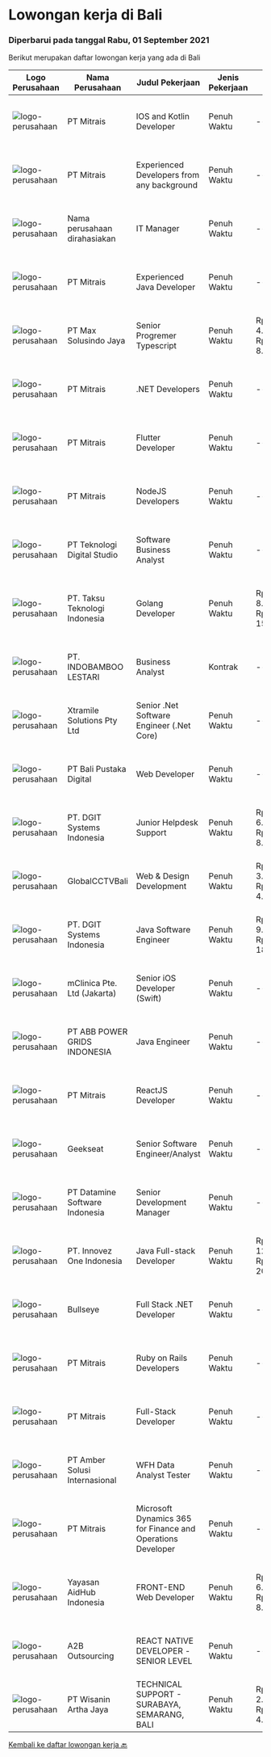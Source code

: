 
  # Lowongan kerja di Bali

  ### Diperbarui pada tanggal Rabu, 01 September 2021

  Berikut merupakan daftar lowongan kerja yang ada di Bali

  |Logo Perusahaan | Nama Perusahaan | Judul Pekerjaan | Jenis Pekerjaan | Gaji Pekerjaan | Lokasi | Deskripsi | Tanggal diunggah | Pranala |
  | -------------- | --------------- | --------------- | --------- | --------- | -------------- | ------- | ----------- | ----------- |
  |![logo-perusahaan](https://image-service-cdn.seek.com.au/969b0c47f133a1e0155056a5d964c63953dd6304/ee4dce1061f3f616224767ad58cb2fc751b8d2dc)|PT Mitrais|IOS and Kotlin Developer|Penuh Waktu|---|Bali|Build your Career with Mitrais !  We're looking for experienced iOS and Kotlin Developer to be part of our team. What will you be doing?  Liase with...|Selasa, 31 Agustus 2021|https://www.jobstreet.co.id/id/job/ios-and-kotlin-developer-3601171?token=0~e12eb68a-85fc-4345-bca8-9bd2c8541a1d&sectionRank=1&jobId=jobstreet-id-job-3601171|
|![logo-perusahaan](https://image-service-cdn.seek.com.au/969b0c47f133a1e0155056a5d964c63953dd6304/ee4dce1061f3f616224767ad58cb2fc751b8d2dc)|PT Mitrais|Experienced Developers from any background|Penuh Waktu|---|Bali|Build your Career with Mitrais !  We're looking for experienced Software Engineers from any background to be part of our team.  What will you...|Selasa, 31 Agustus 2021|https://www.jobstreet.co.id/id/job/experienced-developers-from-any-background-3601164?token=0~e12eb68a-85fc-4345-bca8-9bd2c8541a1d&sectionRank=2&jobId=jobstreet-id-job-3601164|
|![logo-perusahaan](https://us.123rf.com/450wm/pavelstasevich/pavelstasevich1811/pavelstasevich181101027/112815900-stock-vector-no-image-available-icon-flat-vector.jpg?ver=6)|Nama perusahaan dirahasiakan|IT Manager|Penuh Waktu|---|Bali|Pendidikan minimal S1 segala jurusan Memiliki pengetahuan mengenai PHP dan bahasa pemrograman lainnya atau menguasai jaringan Gaji negotiable...|Rabu, 01 September 2021|https://www.jobstreet.co.id/id/job/it-manager-3615473?token=0~e12eb68a-85fc-4345-bca8-9bd2c8541a1d&sectionRank=3&jobId=jobstreet-id-job-3615473|
|![logo-perusahaan](https://image-service-cdn.seek.com.au/969b0c47f133a1e0155056a5d964c63953dd6304/ee4dce1061f3f616224767ad58cb2fc751b8d2dc)|PT Mitrais|Experienced Java Developer|Penuh Waktu|---|Bali|Build your Career with Mitrais!  We have clients who are urgently looking for Experienced Java developers for an immediate start. What will you be...|Selasa, 31 Agustus 2021|https://www.jobstreet.co.id/id/job/experienced-java-developer-3601163?token=0~e12eb68a-85fc-4345-bca8-9bd2c8541a1d&sectionRank=4&jobId=jobstreet-id-job-3601163|
|![logo-perusahaan](https://image-service-cdn.seek.com.au/d528f747d71b6f25f37f0562919e21c80001cd02/ee4dce1061f3f616224767ad58cb2fc751b8d2dc)|PT Max Solusindo Jaya|Senior Progremer Typescript|Penuh Waktu|Rp. 4.500.000-Rp. 8.500.000|Bali|We are looking for a Node.js Developer to build and maintain functional web pages and applications To be successful in this role, you should have...|Selasa, 31 Agustus 2021|https://www.jobstreet.co.id/id/job/senior-progremer-typescript-3614370?token=0~e12eb68a-85fc-4345-bca8-9bd2c8541a1d&sectionRank=5&jobId=jobstreet-id-job-3614370|
|![logo-perusahaan](https://image-service-cdn.seek.com.au/969b0c47f133a1e0155056a5d964c63953dd6304/ee4dce1061f3f616224767ad58cb2fc751b8d2dc)|PT Mitrais|.NET Developers|Penuh Waktu|---|Denpasar|Build your Career with Mitrais !  We're looking for experienced .NET Software Engineers to be part of our team.  What will you be doing ?  Coding high...|Selasa, 31 Agustus 2021|https://www.jobstreet.co.id/id/job/net-developers-3601200?token=0~e12eb68a-85fc-4345-bca8-9bd2c8541a1d&sectionRank=6&jobId=jobstreet-id-job-3601200|
|![logo-perusahaan](https://image-service-cdn.seek.com.au/969b0c47f133a1e0155056a5d964c63953dd6304/ee4dce1061f3f616224767ad58cb2fc751b8d2dc)|PT Mitrais|Flutter Developer|Penuh Waktu|---|Bali|Build your Career with Mitrais !  We're looking for experienced Flutter Developer to be part of our team. What will you be doing?  Liase with...|Selasa, 31 Agustus 2021|https://www.jobstreet.co.id/id/job/flutter-developer-3601166?token=0~e12eb68a-85fc-4345-bca8-9bd2c8541a1d&sectionRank=7&jobId=jobstreet-id-job-3601166|
|![logo-perusahaan](https://image-service-cdn.seek.com.au/969b0c47f133a1e0155056a5d964c63953dd6304/ee4dce1061f3f616224767ad58cb2fc751b8d2dc)|PT Mitrais|NodeJS Developers|Penuh Waktu|---|Bali|Build your Career with Mitrais! We're urgently looking for experienced NodeJS Developers to be part of our team for an immediate start.Our client is a...|Selasa, 31 Agustus 2021|https://www.jobstreet.co.id/id/job/nodejs-developers-3601182?token=0~e12eb68a-85fc-4345-bca8-9bd2c8541a1d&sectionRank=8&jobId=jobstreet-id-job-3601182|
|![logo-perusahaan](https://image-service-cdn.seek.com.au/2c8f060e5cc9c764aa1c8c5e93e0ea44df35bf63/ee4dce1061f3f616224767ad58cb2fc751b8d2dc)|PT Teknologi Digital Studio|Software Business Analyst|Penuh Waktu|---|Denpasar|Perform requirements gathering with various stakeholders and translate the requirements into technical specifications. Analyze and decompose complex...|Selasa, 31 Agustus 2021|https://www.jobstreet.co.id/id/job/software-business-analyst-3614326?token=0~e12eb68a-85fc-4345-bca8-9bd2c8541a1d&sectionRank=9&jobId=jobstreet-id-job-3614326|
|![logo-perusahaan](https://image-service-cdn.seek.com.au/643be914a81bc31a15f2bf29ce551d321eeee1e8/ee4dce1061f3f616224767ad58cb2fc751b8d2dc)|PT. Taksu Teknologi Indonesia|Golang Developer|Penuh Waktu|Rp. 8.000.000-Rp. 15.000.000|Tangerang|Let’s Build Your Future with Us! Taksu Teknologi is a software development company with presence in Singapore and Indonesia (Bali and Tangerang). We...|Senin, 30 Agustus 2021|https://www.jobstreet.co.id/id/job/golang-developer-3605555?token=0~e12eb68a-85fc-4345-bca8-9bd2c8541a1d&sectionRank=10&jobId=jobstreet-id-job-3605555|
|![logo-perusahaan](https://image-service-cdn.seek.com.au/16ca15057c32408cd452cc83f4be6702ee1b3205/ee4dce1061f3f616224767ad58cb2fc751b8d2dc)|PT. INDOBAMBOO LESTARI|Business Analyst|Kontrak|---|Gianyar|Developed business model(s) that are viable for people public partnership investments Evaluating business processes, anticipating requirements,...|Senin, 30 Agustus 2021|https://www.jobstreet.co.id/id/job/business-analyst-3613944?token=0~e12eb68a-85fc-4345-bca8-9bd2c8541a1d&sectionRank=11&jobId=jobstreet-id-job-3613944|
|![logo-perusahaan](https://image-service-cdn.seek.com.au/9e8f9c012bae20f629768a3fdadde21d3f42c641/ee4dce1061f3f616224767ad58cb2fc751b8d2dc)|Xtramile Solutions Pty Ltd|Senior .Net Software Engineer (.Net Core)|Penuh Waktu|---|Bali|Innovative job opportunity offering a high salary package, attractive bonus remuneration and full remote working arrangement.This role will help...|Senin, 30 Agustus 2021|https://www.jobstreet.co.id/id/job/senior-net-software-engineer-net-core-3613136?token=0~e12eb68a-85fc-4345-bca8-9bd2c8541a1d&sectionRank=12&jobId=jobstreet-id-job-3613136|
|![logo-perusahaan](https://us.123rf.com/450wm/pavelstasevich/pavelstasevich1811/pavelstasevich181101027/112815900-stock-vector-no-image-available-icon-flat-vector.jpg?ver=6)|PT Bali Pustaka Digital|Web Developer|Penuh Waktu|---|Denpasar|Kualifikasi : Menguasai PHP, MySQL, Javascript dan JQuery Menguasai Laravel / Codelgniter Mengerti Penggunaan Bootstrap Mampu Bekerja dalam Team /...|Selasa, 31 Agustus 2021|https://www.jobstreet.co.id/id/job/web-developer-3614800?token=0~e12eb68a-85fc-4345-bca8-9bd2c8541a1d&sectionRank=13&jobId=jobstreet-id-job-3614800|
|![logo-perusahaan](https://image-service-cdn.seek.com.au/e1681d73e68b1b74b5b5136363b820dd70a250df/ee4dce1061f3f616224767ad58cb2fc751b8d2dc)|PT. DGIT Systems Indonesia|Junior Helpdesk Support|Penuh Waktu|Rp. 6.000.000-Rp. 8.000.000|Bali|We are looking for Junior Helpdesk Support. you will be responsible when our customers require technical expertise/solution aiming for the greatest...|Senin, 30 Agustus 2021|https://www.jobstreet.co.id/id/job/junior-helpdesk-support-3613063?token=0~e12eb68a-85fc-4345-bca8-9bd2c8541a1d&sectionRank=14&jobId=jobstreet-id-job-3613063|
|![logo-perusahaan](https://image-service-cdn.seek.com.au/ad6b76ed4061fd1c6057b554ff158c654b44fdc3/ee4dce1061f3f616224767ad58cb2fc751b8d2dc)|GlobalCCTVBali|Web & Design Development|Penuh Waktu|Rp. 3.000.000-Rp. 4.200.000|Bali|Requirements1.       Pendidikan minimal S12.       Jurusan IT lebih diutamakan3.       Usia minimal 24 tahun4.       Memiliki pengalaman di bidang Web...|Minggu, 29 Agustus 2021|https://www.jobstreet.co.id/id/job/web-design-development-3604314?token=0~e12eb68a-85fc-4345-bca8-9bd2c8541a1d&sectionRank=15&jobId=jobstreet-id-job-3604314|
|![logo-perusahaan](https://image-service-cdn.seek.com.au/e1681d73e68b1b74b5b5136363b820dd70a250df/ee4dce1061f3f616224767ad58cb2fc751b8d2dc)|PT. DGIT Systems Indonesia|Java Software Engineer|Penuh Waktu|Rp. 9.000.000-Rp. 18.000.000|Badung|We are looking for a talented Java engineer to join an experienced team of engineers working on our flagship products Telflow, a next-generation...|Sabtu, 28 Agustus 2021|https://www.jobstreet.co.id/id/job/java-software-engineer-3599701?token=0~e12eb68a-85fc-4345-bca8-9bd2c8541a1d&sectionRank=16&jobId=jobstreet-id-job-3599701|
|![logo-perusahaan](https://image-service-cdn.seek.com.au/7665bb5bd589f085f653b36d2f3cbccaf93e5953/ee4dce1061f3f616224767ad58cb2fc751b8d2dc)|mClinica Pte. Ltd (Jakarta)|Senior iOS Developer (Swift)|Penuh Waktu|---|Bali|mClinica is hiring for a Senior iOS Developer to serve our clients in Southeast Asia and support our growth regionally and globally. We are looking...|Sabtu, 28 Agustus 2021|https://www.jobstreet.co.id/id/job/senior-ios-developer-swift-3612850?token=0~e12eb68a-85fc-4345-bca8-9bd2c8541a1d&sectionRank=17&jobId=jobstreet-id-job-3612850|
|![logo-perusahaan](https://image-service-cdn.seek.com.au/b3fe854be3973c665f63bfc95f2af6cbfe248716/ee4dce1061f3f616224767ad58cb2fc751b8d2dc)|PT ABB POWER GRIDS INDONESIA|Java Engineer|Penuh Waktu|---|Badung|Hitachi ABB Power Grids is a pioneering technology leader that is helping to increase access to affordable, reliable, sustainable and modern energy...|Jumat, 27 Agustus 2021|https://www.jobstreet.co.id/id/job/java-engineer-3611950?token=0~e12eb68a-85fc-4345-bca8-9bd2c8541a1d&sectionRank=18&jobId=jobstreet-id-job-3611950|
|![logo-perusahaan](https://image-service-cdn.seek.com.au/969b0c47f133a1e0155056a5d964c63953dd6304/ee4dce1061f3f616224767ad58cb2fc751b8d2dc)|PT Mitrais|ReactJS Developer|Penuh Waktu|---|Bali|We're urgently looking for experienced ReactJS Developers to be part of our team for an immediate start.Our client is a consultancy focused company...|Jumat, 27 Agustus 2021|https://www.jobstreet.co.id/id/job/reactjs-developer-3598724?token=0~e12eb68a-85fc-4345-bca8-9bd2c8541a1d&sectionRank=19&jobId=jobstreet-id-job-3598724|
|![logo-perusahaan](https://image-service-cdn.seek.com.au/a94166d692fda70a364e9d5191d7ced8a65f1597/ee4dce1061f3f616224767ad58cb2fc751b8d2dc)|Geekseat|Senior Software Engineer/Analyst|Penuh Waktu|---|Denpasar|Have a seat with us! We are currently looking for an experienced Senior Software Engineer to join our Awesome Engineering Team at our offices in Bali...|Jumat, 27 Agustus 2021|https://www.jobstreet.co.id/id/job/senior-software-engineer-analyst-3598884?token=0~e12eb68a-85fc-4345-bca8-9bd2c8541a1d&sectionRank=20&jobId=jobstreet-id-job-3598884|
|![logo-perusahaan](https://image-service-cdn.seek.com.au/5fcc638e90b6bfa5413c6b018faccdd8126658c9/ee4dce1061f3f616224767ad58cb2fc751b8d2dc)|PT Datamine Software Indonesia|Senior Development Manager|Penuh Waktu|---|Bali|Senior Development ManagerJob DescriptionThe role:The role is to lead and build remotely a full development team including Delivery, Development, QAQC...|Jumat, 27 Agustus 2021|https://www.jobstreet.co.id/id/job/senior-development-manager-3599053?token=0~e12eb68a-85fc-4345-bca8-9bd2c8541a1d&sectionRank=21&jobId=jobstreet-id-job-3599053|
|![logo-perusahaan](https://image-service-cdn.seek.com.au/b298687ae02f9798573838624580ad51c34fe2f1/ee4dce1061f3f616224767ad58cb2fc751b8d2dc)|PT. Innovez One Indonesia|Java Full-stack Developer|Penuh Waktu|Rp. 12.000.000-Rp. 20.000.000|Jakarta Raya|We are looking for a dynamic and talented Java Full Stack Developer with strong OOAD background to join our global team. You will work in a SCRUM team...|Jumat, 27 Agustus 2021|https://www.jobstreet.co.id/id/job/java-full-stack-developer-3602285?token=0~e12eb68a-85fc-4345-bca8-9bd2c8541a1d&sectionRank=22&jobId=jobstreet-id-job-3602285|
|![logo-perusahaan](https://image-service-cdn.seek.com.au/bbf2137c41f12d6e9394eaecc245409d87abbbf0/ee4dce1061f3f616224767ad58cb2fc751b8d2dc)|Bullseye|Full Stack .NET Developer|Penuh Waktu|---|Bali|The support &amp; site reliability engineer (SSRE) – the position was established to support the software development and improvement of our platform...|Jumat, 27 Agustus 2021|https://www.jobstreet.co.id/id/job/full-stack-net-developer-3602408?token=0~e12eb68a-85fc-4345-bca8-9bd2c8541a1d&sectionRank=23&jobId=jobstreet-id-job-3602408|
|![logo-perusahaan](https://image-service-cdn.seek.com.au/969b0c47f133a1e0155056a5d964c63953dd6304/ee4dce1061f3f616224767ad58cb2fc751b8d2dc)|PT Mitrais|Ruby on Rails Developers|Penuh Waktu|---|Bali|Build your Career with Mitrais ! We're urgently looking for experienced Ruby On Rails  Developers to be part of our team for an immediate...|Jumat, 27 Agustus 2021|https://www.jobstreet.co.id/id/job/ruby-on-rails-developers-3598722?token=0~e12eb68a-85fc-4345-bca8-9bd2c8541a1d&sectionRank=24&jobId=jobstreet-id-job-3598722|
|![logo-perusahaan](https://image-service-cdn.seek.com.au/969b0c47f133a1e0155056a5d964c63953dd6304/ee4dce1061f3f616224767ad58cb2fc751b8d2dc)|PT Mitrais|Full-Stack Developer|Penuh Waktu|---|Bali|Build your Career with Mitrais!  We're looking for experienced Full-Stack Developers to be part of our team. What will you be doing? Coding high...|Jumat, 27 Agustus 2021|https://www.jobstreet.co.id/id/job/full-stack-developer-3598582?token=0~e12eb68a-85fc-4345-bca8-9bd2c8541a1d&sectionRank=25&jobId=jobstreet-id-job-3598582|
|![logo-perusahaan](https://us.123rf.com/450wm/pavelstasevich/pavelstasevich1811/pavelstasevich181101027/112815900-stock-vector-no-image-available-icon-flat-vector.jpg?ver=6)|PT Amber Solusi Internasional|WFH Data Analyst Tester|Penuh Waktu|---|Jakarta Raya|Duties and Responsibilities: Update pricing list (check UOM, Price level) to HighJump and Netsuite Update product data details Create script using...|Kamis, 26 Agustus 2021|https://www.jobstreet.co.id/id/job/wfh-data-analyst-tester-3610595?token=0~e12eb68a-85fc-4345-bca8-9bd2c8541a1d&sectionRank=26&jobId=jobstreet-id-job-3610595|
|![logo-perusahaan](https://image-service-cdn.seek.com.au/969b0c47f133a1e0155056a5d964c63953dd6304/ee4dce1061f3f616224767ad58cb2fc751b8d2dc)|PT Mitrais|Microsoft Dynamics 365 for Finance and Operations Developer|Penuh Waktu|---|Denpasar|Build your Career with Mitrais! We're looking for an experienced Microsoft Dynamics 365 for Finance and Operations Developer to be part of our...|Kamis, 26 Agustus 2021|https://www.jobstreet.co.id/id/job/microsoft-dynamics-365-for-finance-and-operations-developer-3610631?token=0~e12eb68a-85fc-4345-bca8-9bd2c8541a1d&sectionRank=27&jobId=jobstreet-id-job-3610631|
|![logo-perusahaan](https://image-service-cdn.seek.com.au/23cfc7594de1484730114644840aa505031036a8/ee4dce1061f3f616224767ad58cb2fc751b8d2dc)|Yayasan AidHub Indonesia|FRONT-END Web Developer|Penuh Waktu|Rp. 6.500.000-Rp. 8.500.000|Badung|Job DescriptionResponsibilities:·        This role will report to the IT Manager·        Candidate must be able to manage the complete software...|Kamis, 26 Agustus 2021|https://www.jobstreet.co.id/id/job/front-end-web-developer-3610873?token=0~e12eb68a-85fc-4345-bca8-9bd2c8541a1d&sectionRank=28&jobId=jobstreet-id-job-3610873|
|![logo-perusahaan](https://image-service-cdn.seek.com.au/6c0c9236a254bb58d156f188dac1fa45b93c1ebf/ee4dce1061f3f616224767ad58cb2fc751b8d2dc)|A2B Outsourcing|REACT NATIVE DEVELOPER -SENIOR LEVEL|Penuh Waktu|---|Jakarta Raya|A2B Outsourcing Philippines – PT BPO is looking for a Senior React Native Developer. You will be working for a company in Australia that provides...|Rabu, 25 Agustus 2021|https://www.jobstreet.co.id/id/job/react-native-developer-senior-level-3610362?token=0~e12eb68a-85fc-4345-bca8-9bd2c8541a1d&sectionRank=29&jobId=jobstreet-id-job-3610362|
|![logo-perusahaan](https://image-service-cdn.seek.com.au/43be3d554769baf7c5e355c964707140dc9eb0ad/ee4dce1061f3f616224767ad58cb2fc751b8d2dc)|PT Wisanin Artha Jaya|TECHNICAL SUPPORT - SURABAYA, SEMARANG, BALI|Penuh Waktu|Rp. 2.500.000-Rp. 4.500.000|Surabaya|Technical Support : Surabaya, Semarang, and Bali.Please put the city that you apply on the CV.Specifically responsible for installation,...|Rabu, 25 Agustus 2021|https://www.jobstreet.co.id/id/job/technical-support-surabaya-semarang-bali-3610266?token=0~e12eb68a-85fc-4345-bca8-9bd2c8541a1d&sectionRank=30&jobId=jobstreet-id-job-3610266|


  [Kembali ke daftar lowongan kerja 🔙](../README.md#daftar-lowongan-kerja)
  